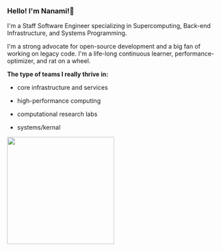 ### Hello! I'm Nanami!👋
I'm a Staff Software Engineer specializing in Supercomputing, Back-end Infrastructure, and Systems Programming. 

I'm a strong advocate for open-source development and a big fan of working on legacy code. I'm a life-long continuous learner, performance-optimizer, and rat on a wheel. 

**The type of teams I really thrive in:**

- core infrastructure and services

- high-performance computing

- computational research labs

- systems/kernal


<div id="header" align="left">
  <img src="https://media.giphy.com/media/v1.Y2lkPTc5MGI3NjExOGJqZnUyazBjcGo1czF1dDc3M3hneDE1M3Q1dXFnbDJ3bzVoa3llciZlcD12MV9pbnRlcm5hbF9naWZfYnlfaWQmY3Q9Zw/citBl9yPwnUOs/giphy.gif" width = "250"/>
</div>

